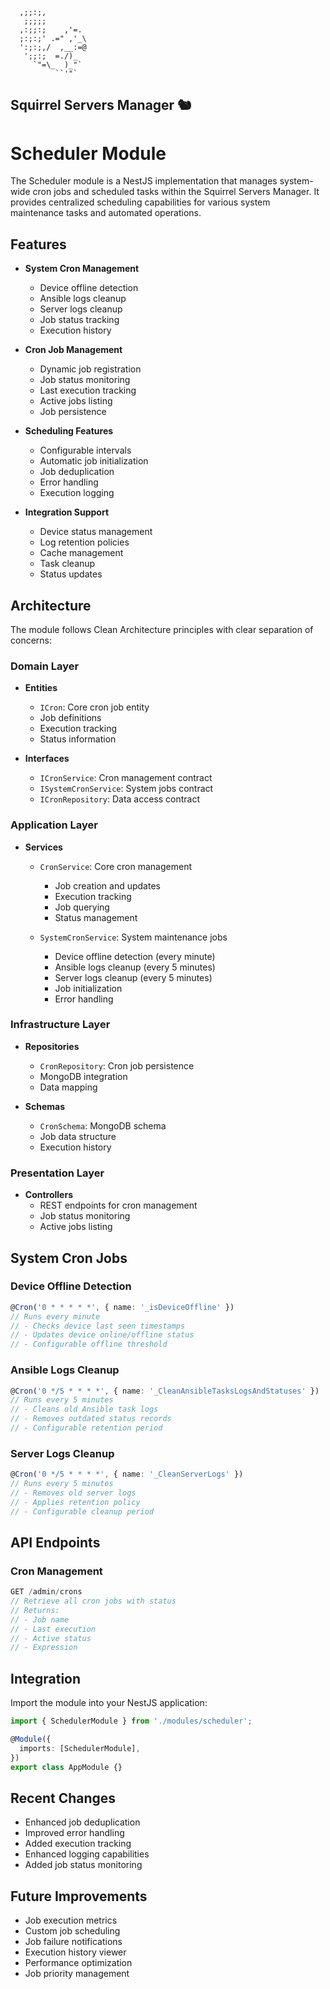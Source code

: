 ```ascii
  ,;;:;,
   ;;;;;
  ,:;;:;    ,'=.
  ;:;:;' .=" ,'_\
  ':;:;,/  ,__:=@
   ';;:;  =./)_
     `"=\_  )_"`
          ``'"`
```
Squirrel Servers Manager 🐿️
---
# Scheduler Module

The Scheduler module is a NestJS implementation that manages system-wide cron jobs and scheduled tasks within the Squirrel Servers Manager. It provides centralized scheduling capabilities for various system maintenance tasks and automated operations.

## Features

- **System Cron Management**
  - Device offline detection
  - Ansible logs cleanup
  - Server logs cleanup
  - Job status tracking
  - Execution history

- **Cron Job Management**
  - Dynamic job registration
  - Job status monitoring
  - Last execution tracking
  - Active jobs listing
  - Job persistence

- **Scheduling Features**
  - Configurable intervals
  - Automatic job initialization
  - Job deduplication
  - Error handling
  - Execution logging

- **Integration Support**
  - Device status management
  - Log retention policies
  - Cache management
  - Task cleanup
  - Status updates

## Architecture

The module follows Clean Architecture principles with clear separation of concerns:

### Domain Layer
- **Entities**
  - `ICron`: Core cron job entity
  - Job definitions
  - Execution tracking
  - Status information

- **Interfaces**
  - `ICronService`: Cron management contract
  - `ISystemCronService`: System jobs contract
  - `ICronRepository`: Data access contract

### Application Layer
- **Services**
  - `CronService`: Core cron management
    - Job creation and updates
    - Execution tracking
    - Job querying
    - Status management

  - `SystemCronService`: System maintenance jobs
    - Device offline detection (every minute)
    - Ansible logs cleanup (every 5 minutes)
    - Server logs cleanup (every 5 minutes)
    - Job initialization
    - Error handling

### Infrastructure Layer
- **Repositories**
  - `CronRepository`: Cron job persistence
  - MongoDB integration
  - Data mapping

- **Schemas**
  - `CronSchema`: MongoDB schema
  - Job data structure
  - Execution history

### Presentation Layer
- **Controllers**
  - REST endpoints for cron management
  - Job status monitoring
  - Active jobs listing

## System Cron Jobs

### Device Offline Detection
```typescript
@Cron('0 * * * * *', { name: '_isDeviceOffline' })
// Runs every minute
// - Checks device last seen timestamps
// - Updates device online/offline status
// - Configurable offline threshold
```

### Ansible Logs Cleanup
```typescript
@Cron('0 */5 * * * *', { name: '_CleanAnsibleTasksLogsAndStatuses' })
// Runs every 5 minutes
// - Cleans old Ansible task logs
// - Removes outdated status records
// - Configurable retention period
```

### Server Logs Cleanup
```typescript
@Cron('0 */5 * * * *', { name: '_CleanServerLogs' })
// Runs every 5 minutes
// - Removes old server logs
// - Applies retention policy
// - Configurable cleanup period
```

## API Endpoints

### Cron Management
```typescript
GET /admin/crons
// Retrieve all cron jobs with status
// Returns:
// - Job name
// - Last execution
// - Active status
// - Expression
```

## Integration

Import the module into your NestJS application:

```typescript
import { SchedulerModule } from './modules/scheduler';

@Module({
  imports: [SchedulerModule],
})
export class AppModule {}
```

## Recent Changes

- Enhanced job deduplication
- Improved error handling
- Added execution tracking
- Enhanced logging capabilities
- Added job status monitoring

## Future Improvements

- Job execution metrics
- Custom job scheduling
- Job failure notifications
- Execution history viewer
- Performance optimization
- Job priority management 